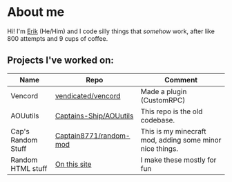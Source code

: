 # About me

Hi! I'm [Erik](https://en.pronouns.page/@Captain8771) (He/Him) and I code silly things that *somehow* work, after like 800 attempts and 9 cups of coffee.

## Projects I've worked on:

| Name | Repo | Comment |
| ---- | ---- | ------- |
| Vencord | [vendicated/vencord](https://github.com/vendicated/vencord) | Made a plugin (CustomRPC) |
| AOUutils | [Captains-Ship/AOUutils](https://github.com/captains-ship/aouutils) | This repo is the old codebase. |
| Cap's Random Stuff | [Captain8771/random-mod](https://github.com/Captain8771/random-mod) | This is my minecraft mod, adding some minor nice things. |
| Random HTML stuff | [On this site](https://captain8771.github.io/random-stuff) | I make these mostly for fun